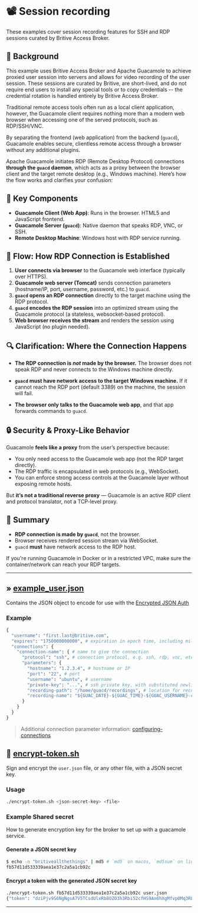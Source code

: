 # 📽️ Session recording

These examples cover session recording features for SSH and RDP sessions curated by Britive Access Broker.

## 📜 Background

This example uses Britive Access Broker and Apache Guacamole to achieve proxied user session into servers and allows for video recording of the user session. These sessions are curated by Britive, are short-lived, and do not require end users to install any special tools or to copy credentials -- the credential rotation is handled entirely by Britive Access Broker.

Traditional remote access tools often run as a local client application, however, the Guacamole client requires nothing more than a modern web browser when accessing one of the served protocols, such as RDP/SSH/VNC.

By separating the frontend (web application) from the backend (`guacd`), Guacamole enables secure, clientless remote access through a browser without any additional plugins.

Apache Guacamole initiates RDP (Remote Desktop Protocol) connections **through the `guacd` daemon**, which acts as a proxy between the browser client and the target remote desktop (e.g., Windows machine). Here’s how the flow works and clarifies your confusion:

## 🔧 Key Components

* **Guacamole Client (Web App)**: Runs in the browser. HTML5 and JavaScript frontend.
* **Guacamole Server (`guacd`)**: Native daemon that speaks RDP, VNC, or SSH.
* **Remote Desktop Machine**: Windows host with RDP service running.

## 📡 Flow: How RDP Connection is Established

1. **User connects via browser** to the Guacamole web interface (typically over HTTPS).
2. **Guacamole web server (Tomcat)** sends connection parameters (hostname/IP, port, username, password, etc.) to `guacd`.
3. **`guacd` opens an RDP connection** directly to the target machine using the RDP protocol.
4. **`guacd` encodes the RDP session** into an optimized stream using the Guacamole protocol (a stateless, websocket-based protocol).
5. **Web browser receives the stream** and renders the session using JavaScript (no plugin needed).

## 🔍 Clarification: Where the Connection Happens

* **The RDP connection is *not* made by the browser.**
  The browser does not speak RDP and never connects to the Windows machine directly.

* **`guacd` must have network access to the target Windows machine.**
  If it cannot reach the RDP port (default 3389) on the machine, the session will fail.

* **The browser only talks to the Guacamole web app**, and that app forwards commands to `guacd`.

## 🔒 Security & Proxy-Like Behavior

Guacamole **feels like a proxy** from the user’s perspective because:

* You only need access to the Guacamole web app (not the RDP target directly).
* The RDP traffic is encapsulated in web protocols (e.g., WebSocket).
* You can enforce strong access controls at the Guacamole layer without exposing remote hosts.

But **it’s not a traditional reverse proxy** — Guacamole is an active RDP client and protocol translator, not a TCP-level proxy.

## 🧠 Summary

* **RDP connection is made by `guacd`**, not the browser.
* Browser receives rendered session stream via WebSocket.
* `guacd` **must** have network access to the RDP host.

If you're running Guacamole in Docker or in a restricted VPC, make sure the container/network can reach your RDP targets.

---

## » [example_user.json](user.json)

Contains the JSON object to encode for use with the [Encrypted JSON Auth](https://guacamole.apache.org/doc/gug/json-auth.html)

### Example

```py
{
  "username": "first.last@britive.com",
  "expires": "1750000000000", # expiration in epoch time, including milliseconds
  "connections": {
    "connection-name": { # name to give the connection
      "protocol": "ssh", # connection protocol, e.g. ssh, rdp, vnc, etc.
      "parameters": {
        "hostname": "1.2.3.4", # hostname or IP
        "port": "22", # port
        "username": "ubuntu", # username
        "private-key": "...", # ssh private key, with substituted newlines, e.g. s/\n/\\n/g
        "recording-path": "/home/guacd/recordings", # location for recordings
        "recording-name": "${GUAC_DATE}-${GUAC_TIME}-${GUAC_USERNAME}-connection-name" # name of the recording
      }
    }
  }
}
```

> Additional connection parameter information: [configuring-connections](https://guacamole.apache.org/doc/gug/configuring-guacamole.html#configuring-connections)

## 📌 [encrypt-token.sh](encrypt-token.sh)

Sign and encrypt the `user.json` file, or any other file, with a JSON secret key.

### Usage

```sh
./encrypt-token.sh <json-secret-key> <file>
```

### Example Shared secret

How to generate encryption key for the broker to set up with a guacamole service.

#### Generate a JSON secret key

```sh
$ echo -n "britiveallthethings" | md5 # `md5` on macos, `md5sum` on linux
fb57d11d533339aea1e37c2a5a1cb92c
```

#### Encrypt a token with the generated JSON secret key

```sh
./encrypt-token.sh fb57d11d533339aea1e37c2a5a1cb92c user.json
{"token": "dziPjv9S6NgNgsA7V5TCsdUlxRb8OZO3h3Rbi52cfHS9An6hXgMfvpOMq3RLTBUFqC87j8RkN1jJ1zkyQa%2FgmiO07x2P%2FewLiKG86a60v%2BlUCv%2Blh9wd2ENMLjTnhmLhTWkpNgKHfQHQt%2F34K19------oSwJ%2FPLEiuSMvYO6Z72H5%2----------JiDI%2BZ6ap2ZKyB"}
```

---
